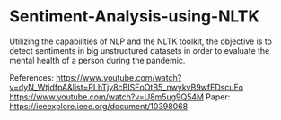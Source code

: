 # Sentiment-Analysis-using-NLTK

Utilizing the capabilities of NLP and the NLTK toolkit, the objective is to detect sentiments in big unstructured datasets in order to evaluate the mental health of a person during the pandemic.

References: https://www.youtube.com/watch?v=dyN_WtjdfpA&list=PLhTjy8cBISEoOtB5_nwykvB9wfEDscuEo
            https://www.youtube.com/watch?v=U8m5ug9Q54M
Paper: https://ieeexplore.ieee.org/document/10398068
